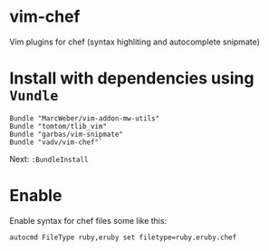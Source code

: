 vim-chef
========

Vim plugins for chef (syntax highliting and autocomplete snipmate)


Install with dependencies using `Vundle`
===============

```
Bundle "MarcWeber/vim-addon-mw-utils"
Bundle "tomtom/tlib_vim"
Bundle "garbas/vim-snipmate"
Bundle "vadv/vim-chef"`
```

Next:
`:BundleInstall`

Enable
==============
Enable syntax for chef files some like this:

`autocmd FileType ruby,eruby set filetype=ruby.eruby.chef`
